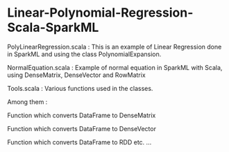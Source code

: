 # Linear-Polynomial-Regression-Scala-SparkML
PolyLinearRegression.scala : This is an example of Linear Regression done in SparkML and using the class PolynomialExpansion.

NormalEquation.scala : Example of normal equation in SparkML with Scala, using DenseMatrix, DenseVector and RowMatrix

Tools.scala : Various functions used in the classes. 

Among them : 

Function which converts DataFrame to DenseMatrix

Function which converts DataFrame to DenseVector

Function which converts DataFrame to RDD
etc. ...

